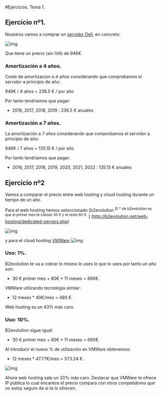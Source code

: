 #Ejercicios. Tema 1.

	
## Ejercicio nº1.


Nosotros vamos a comprar un [servidor Dell](http://www.dell.com/es/empresas/p/poweredge-t430/pd?oc=pet43001x%20-%20offer%20valid%20until%2028.10.2016&model_id=poweredge-t430), en concreto:


![img](https://i.sli.mg/vEsNT8.png)

Que tiene un precio (sin IVA) de 946€. 

### Amortización a 4 años.
Coste de amortizacion a *4 años* considerando que comprobamos el servidor a principio de año:

946€ / 4 años = 236.5 € / por año

Por tanto tendríamos que pagar:

* 2016, 2017, 2018, 2019 : 236.5 € anuales

### Amortización a 7 años.


La amortización a *7 años* considerando que comprobamos el servidor a principio de año:

946€ / 7 años = 135.15 € / por año

Por tanto tendríamos que pagar:
 
* 2016, 2017, 2018, 2019, 2020, 2021, 2022 : 135.15 € anuales

## Ejercicio nº2



Vamos a comparar el precio entre web hosting y cloud hosting durante un tiempo de un año.



Para el web hosting hemos seleccionado [b2evolution <sup>El * de b2evolution es que el primer mes te cobran 30 € y el resto 60 €.
</sup>] (http://b2evolution.net/web-hosting/dedicated-servers.php)

![img](https://i.sli.mg/vEsNT8.png)

y para el cloud hosting [VMWare](http://vcloud.vmware.com/service-offering/pricing-calculator/on-demand)
![img](https://sli.mg/FsUS9d)


### Uso: 1%.
B2evolution te va a cobrar lo mismo lo uses lo que lo uses por tanto un año son:

* 30 € primer mes + 60€ * 11 meses = 690€.

VMWare utilizando tecnología similar:
*   12 meses * 40€/mes = 480 €

Web hosting es un 43% más caro.

### Uso: 10%.
 
 B2evolution sigue igual: 

* 30 € primer mes + 60€ * 11 meses = 690€.

Al introducir el nuevo % de utilización en VMWare obtenemos:

* 12 meses  * 47.77€/mes = 573.24 €.

![img](https://sli.mg/P7v4NX)


Ahora web hosting sale un 20% más caro. Destacar que VMWare te ofrece IP pública lo cual encarece el precio compara con otros competidores que no estoy seguro de si te lo ofrecen.

 





